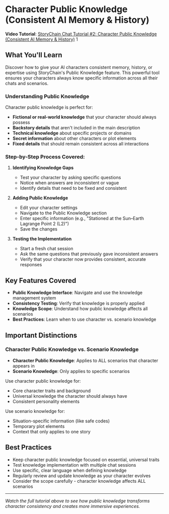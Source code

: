 # Character Public Knowledge (Consistent AI Memory & History)

**Video Tutorial**: [StoryChain Chat Tutorial #2: Character Public Knowledge (Consistent AI Memory & History)](https://youtu.be/ogJw5OK-dY8) <mcreference link="https://youtu.be/ogJw5OK-dY8" index="1">1</mcreference>

## What You'll Learn

Discover how to give your AI characters consistent memory, history, or expertise using StoryChain's Public Knowledge feature. This powerful tool ensures your characters always know specific information across all their chats and scenarios.

### Understanding Public Knowledge

Character public knowledge is perfect for:
- **Fictional or real-world knowledge** that your character should always possess
- **Backstory details** that aren't included in the main description
- **Technical knowledge** about specific projects or domains
- **Secret information** about other characters or plot elements
- **Fixed details** that should remain consistent across all interactions

### Step-by-Step Process Covered:

1. **Identifying Knowledge Gaps**
   - Test your character by asking specific questions
   - Notice when answers are inconsistent or vague
   - Identify details that need to be fixed and consistent

2. **Adding Public Knowledge**
   - Edit your character settings
   - Navigate to the Public Knowledge section
   - Enter specific information (e.g., "Stationed at the Sun–Earth Lagrange Point 2 (L2)")
   - Save the changes

3. **Testing the Implementation**
   - Start a fresh chat session
   - Ask the same questions that previously gave inconsistent answers
   - Verify that your character now provides consistent, accurate responses

## Key Features Covered

- **Public Knowledge Interface**: Navigate and use the knowledge management system
- **Consistency Testing**: Verify that knowledge is properly applied
- **Knowledge Scope**: Understand how public knowledge affects all scenarios
- **Best Practices**: Learn when to use character vs. scenario knowledge

## Important Distinctions

### Character Public Knowledge vs. Scenario Knowledge

- **Character Public Knowledge**: Applies to ALL scenarios that character appears in
- **Scenario Knowledge**: Only applies to specific scenarios

Use character public knowledge for:
- Core character traits and background
- Universal knowledge the character should always have
- Consistent personality elements

Use scenario knowledge for:
- Situation-specific information (like safe codes)
- Temporary plot elements
- Context that only applies to one story

## Best Practices

- Keep character public knowledge focused on essential, universal traits
- Test knowledge implementation with multiple chat sessions
- Use specific, clear language when defining knowledge
- Regularly review and update knowledge as your character evolves
- Consider the scope carefully - character knowledge affects ALL scenarios

---

*Watch the full tutorial above to see how public knowledge transforms character consistency and creates more immersive experiences.*